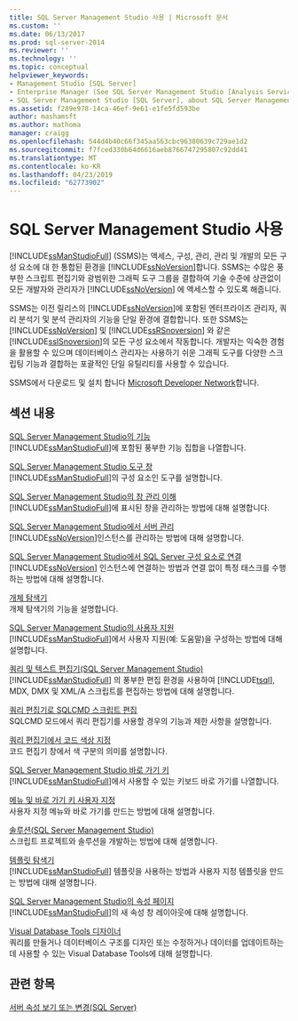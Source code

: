 ```yaml
---
title: SQL Server Management Studio 사용 | Microsoft 문서
ms.custom: ''
ms.date: 06/13/2017
ms.prod: sql-server-2014
ms.reviewer: ''
ms.technology: ''
ms.topic: conceptual
helpviewer_keywords:
- Management Studio [SQL Server]
- Enterprise Manager (See SQL Server Management Studio [Analysis Services])
- SQL Server Management Studio [SQL Server], about SQL Server Management Studio
ms.assetid: f289e978-14ca-46ef-9e61-e1fe5fd593be
author: mashamsft
ms.author: mathoma
manager: craigg
ms.openlocfilehash: 544d4b40c66f345aa563cbc96380639c729ae1d2
ms.sourcegitcommit: f7fced330b64d6616aeb8766747295807c92dd41
ms.translationtype: MT
ms.contentlocale: ko-KR
ms.lasthandoff: 04/23/2019
ms.locfileid: "62773902"
---
```

# <a name="use-sql-server-management-studio"></a>SQL Server Management Studio 사용
  [!INCLUDE[ssManStudioFull](../includes/ssmanstudiofull-md.md)] (SSMS)는 액세스, 구성, 관리, 관리 및 개발의 모든 구성 요소에 대 한 통합된 환경을 [!INCLUDE[ssNoVersion](../includes/ssnoversion-md.md)]합니다. SSMS는 수많은 풍부한 스크립트 편집기와 광범위한 그래픽 도구 그룹을 결합하여 기술 수준에 상관없이 모든 개발자와 관리자가 [!INCLUDE[ssNoVersion](../includes/ssnoversion-md.md)] 에 액세스할 수 있도록 해줍니다.  
  
 SSMS는 이전 릴리스의 [!INCLUDE[ssNoVersion](../includes/ssnoversion-md.md)]에 포함된 엔터프라이즈 관리자, 쿼리 분석기 및 분석 관리자의 기능을 단일 환경에 결합합니다. 또한 SSMS는 [!INCLUDE[ssNoVersion](../includes/ssnoversion-md.md)] 및 [!INCLUDE[ssRSnoversion](../includes/ssrsnoversion-md.md)] 와 같은 [!INCLUDE[ssISnoversion](../includes/ssisnoversion-md.md)]의 모든 구성 요소에서 작동합니다. 개발자는 익숙한 경험을 활용할 수 있으며 데이터베이스 관리자는 사용하기 쉬운 그래픽 도구를 다양한 스크립팅 기능과 결합하는 포괄적인 단일 유틸리티를 사용할 수 있습니다.  
  
 SSMS에서 다운로드 및 설치 합니다 [Microsoft Developer Network](https://msdn.microsoft.com/library/dn434042.aspx)합니다.  
  
## <a name="in-this-section"></a>섹션 내용  
 [SQL Server Management Studio의 기능](features-in-sql-server-management-studio.md)  
 [!INCLUDE[ssManStudioFull](../includes/ssmanstudiofull-md.md)]에 포함된 풍부한 기능 집합을 나열합니다.  
  
 [SQL Server Management Studio 도구 창](../ssms/tool-windows-in-sql-server-management-studio.md)  
 [!INCLUDE[ssManStudioFull](../includes/ssmanstudiofull-md.md)]의 구성 요소인 도구를 설명합니다.  
  
 [SQL Server Management Studio의 창 관리 이해](../ssms/understand-sql-server-management-studio-windows-management.md)  
 [!INCLUDE[ssManStudioFull](../includes/ssmanstudiofull-md.md)]에 표시된 창을 관리하는 방법에 대해 설명합니다.  
  
 [SQL Server Management Studio에서 서버 관리](../ssms/administer-servers-with-sql-server-management-studio.md)  
 [!INCLUDE[ssNoVersion](../includes/ssnoversion-md.md)]인스턴스를 관리하는 방법에 대해 설명합니다.  
  
 [SQL Server Management Studio에서 SQL Server 구성 요소로 연결](../ssms/f1-help/connect-to-any-sql-server-component-from-sql-server-management-studio.md)  
 [!INCLUDE[ssNoVersion](../includes/ssnoversion-md.md)] 인스턴스에 연결하는 방법과 연결 없이 특정 태스크를 수행하는 방법에 대해 설명합니다.  
  
 [개체 탐색기](../ssms/object/object-explorer.md)  
 개체 탐색기의 기능을 설명합니다.  
  
 [SQL Server Management Studio의 사용자 지원](../ssms/user-assistance-in-sql-server-management-studio.md)  
 [!INCLUDE[ssManStudioFull](../includes/ssmanstudiofull-md.md)]에서 사용자 지원(예: 도움말)을 구성하는 방법에 대해 설명합니다.  
  
 [쿼리 및 텍스트 편집기&#40;SQL Server Management Studio&#41;](../relational-databases/scripting/query-and-text-editors-sql-server-management-studio.md)  
 [!INCLUDE[ssManStudioFull](../includes/ssmanstudiofull-md.md)] 의 풍부한 편집 환경을 사용하여 [!INCLUDE[tsql](../includes/tsql-md.md)], MDX, DMX 및 XML/A 스크립트를 편집하는 방법에 대해 설명합니다.  
  
 [쿼리 편집기로 SQLCMD 스크립트 편집](../relational-databases/scripting/edit-sqlcmd-scripts-with-query-editor.md)  
 SQLCMD 모드에서 쿼리 편집기를 사용할 경우의 기능과 제한 사항을 설명합니다.  
  
 [쿼리 편집기에서 코드 색상 지정](../relational-databases/scripting/color-coding-in-query-editors.md)  
 코드 편집기 창에서 색 구분의 의미를 설명합니다.  
  
 [SQL Server Management Studio 바로 가기 키](../ssms/sql-server-management-studio-keyboard-shortcuts.md)  
 [!INCLUDE[ssManStudioFull](../includes/ssmanstudiofull-md.md)]에서 사용할 수 있는 키보드 바로 가기를 나열합니다.  
  
 [메뉴 및 바로 가기 키 사용자 지정](../ssms/customize-menus-and-shortcut-keys.md)  
 사용자 지정 메뉴와 바로 가기를 만드는 방법에 대해 설명합니다.  
  
 [솔루션&#40;SQL Server Management Studio&#41;](../ssms/solution/solutions-sql-server-management-studio.md)  
 스크립트 프로젝트와 솔루션을 개발하는 방법에 대해 설명합니다.  
  
 [템플릿 탐색기](../ssms/template/template-explorer.md)  
 [!INCLUDE[ssManStudioFull](../includes/ssmanstudiofull-md.md)] 템플릿을 사용하는 방법과 사용자 지정 템플릿을 만드는 방법에 대해 설명합니다.  
  
 [SQL Server Management Studio의 속성 페이지](../ssms/property-pages-in-sql-server-management-studio.md)  
 [!INCLUDE[ssManStudioFull](../includes/ssmanstudiofull-md.md)]의 새 속성 창 레이아웃에 대해 설명합니다.  
  
 [Visual Database Tools 디자이너](../ssms/visual-db-tools/visual-database-tool-designers.md)  
 쿼리를 만들거나 데이터베이스 구조를 디자인 또는 수정하거나 데이터를 업데이트하는 데 사용할 수 있는 Visual Database Tools에 대해 설명합니다.  
  
## <a name="see-also"></a>관련 항목  
 [서버 속성 보기 또는 변경&#40;SQL Server&#41;](configure-windows/view-or-change-server-properties-sql-server.md)  
  
  
